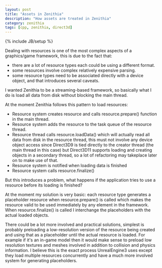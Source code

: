 ```yaml
---
layout: post
title: "Assets in Zenithia"
description: "How assets are treated in Zenithia"
category: zenithia
tags: [cpp, zenithia, direct3d]
---
```

{% include JB/setup %}

Dealing with resources is one of the most complex aspects of a graphics/game framework, this is due to the fact that:
* there are a lot of resource types each could be using a different format.
* some resources involve complex relatively expensive parsing.
* some resource types need to be associated directly with a device object, and that introduces several caveats.

I wanted Zenithia to be a streaming-based framework, so basically what I do is load all data from disk without blocking the main thread.

At the moment Zenithia follows this pattern to load resources:
* Resource system creates resource and calls resource.prepare() function in the main thread.
* Resource system adds the resource to the task queue of the resource thread.
* Resource thread calls resource.loadData() which will actually read all data from disk in the resource thread, this must not involve any device object access since Direct3D9 is tied directly to the creator thread (the main thread in this case) but Direct3D11 supports loading and creating objects in a secondary thread, so a lot of refactoring may takeplace later on to make use of that.
* Resource system is notified when loading data is finished
* Resource system calls resource.finalize()

But this introduces a problem, what happens if the application tries to use a resource before its loading is finished?

At the moment my solution is very basic: each resource type generates a placeholder resource when resource.prepare() is called which makes the resource valid to be used immediately by any element in the framework. When resource.finalize() is called I interchange the placeholders with the actual loaded objects.

There could be a lot more involved and practical solutions, simplest is probably preloading a low-resolution version of the resource being created and using that as a placeholder until the actual resource is loaded. For example if it's an in-game model then it would make sense to preload low resolution textures and meshes involved in addition to collision and physics information. I believe this is the exact process UnrealEngine3 uses except they load multiple resources concurrently and have a much more involved system for generating placeholders.

